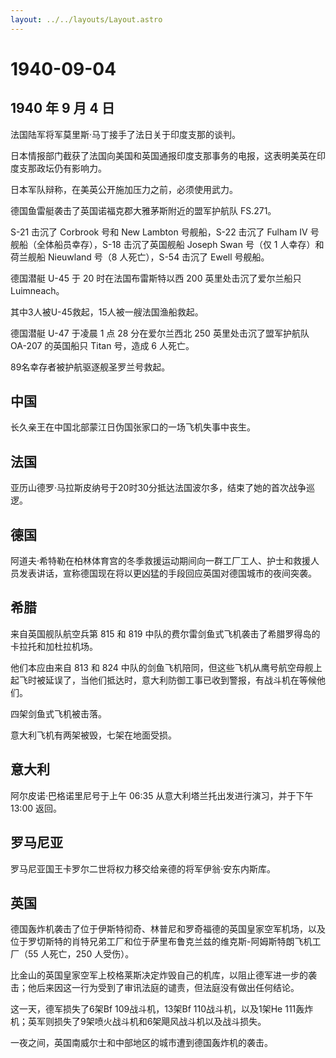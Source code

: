 ```yaml
---
layout: ../../layouts/Layout.astro
---
```


# 1940-09-04

## 1940 年 9 月 4 日

法国陆军将军莫里斯·马丁接手了法日关于印度支那的谈判。

日本情报部门截获了法国向美国和英国通报印度支那事务的电报，这表明美英在印度支那政坛仍有影响力。

日本军队辩称，在美英公开施加压力之前，必须使用武力。

德国鱼雷艇袭击了英国诺福克郡大雅茅斯附近的盟军护航队 FS.271。

S-21 击沉了 Corbrook 号和 New Lambton 号舰船，S-22 击沉了 Fulham IV
号舰船（全体船员幸存），S-18 击沉了英国舰船 Joseph Swan 号（仅 1
人幸存）和荷兰舰船 Nieuwland 号（8 人死亡），S-54 击沉了 Ewell 号舰船。

德国潜艇 U-45 于 20 时在法国布雷斯特以西 200 英里处击沉了爱尔兰船只
Luimneach。

其中3人被U-45救起，15人被一艘法国渔船救起。

德国潜艇 U-47 于凌晨 1 点 28 分在爱尔兰西北 250 英里处击沉了盟军护航队
OA-207 的英国船只 Titan 号，造成 6 人死亡。

89名幸存者被护航驱逐舰圣罗兰号救起。

## 中国

长久亲王在中国北部蒙江日伪国张家口的一场飞机失事中丧生。

## 法国

亚历山德罗·马拉斯皮纳号于20时30分抵达法国波尔多，结束了她的首次战争巡逻。

## 德国

阿道夫·希特勒在柏林体育宫的冬季救援运动期间向一群工厂工人、护士和救援人员发表讲话，宣称德国现在将以更凶猛的手段回应英国对德国城市的夜间突袭。

## 希腊

来自英国舰队航空兵第 815 和 819
中队的费尔雷剑鱼式飞机袭击了希腊罗得岛的卡拉托和加杜拉机场。

他们本应由来自 813 和 824
中队的剑鱼飞机陪同，但这些飞机从鹰号航空母舰上起飞时被延误了，当他们抵达时，意大利防御工事已收到警报，有战斗机在等候他们。

四架剑鱼式飞机被击落。

意大利飞机有两架被毁，七架在地面受损。

## 意大利

阿尔皮诺·巴格诺里尼号于上午 06:35 从意大利塔兰托出发进行演习，并于下午
13:00 返回。

## 罗马尼亚

罗马尼亚国王卡罗尔二世将权力移交给亲德的将军伊翁·安东内斯库。

## 英国

德国轰炸机袭击了位于伊斯特彻奇、林普尼和罗奇福德的英国皇家空军机场，以及位于罗切斯特的肖特兄弟工厂和位于萨里布鲁克兰兹的维克斯-阿姆斯特朗飞机工厂（55
人死亡，250 人受伤）。

比金山的英国皇家空军上校格莱斯决定炸毁自己的机库，以阻止德军进一步的袭击；他后来因这一行为受到了审讯法庭的谴责，但法庭没有做出任何结论。

这一天，德军损失了6架Bf 109战斗机，13架Bf 110战斗机，以及1架He
111轰炸机；英军则损失了9架喷火战斗机和6架飓风战斗机以及战斗损失。

一夜之间，英国南威尔士和中部地区的城市遭到德国轰炸机的袭击。